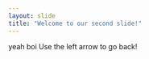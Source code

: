 ```yaml
---
layout: slide
title: "Welcome to our second slide!"
---
```

yeah boi
Use the left arrow to go back!
